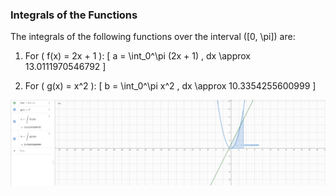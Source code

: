 ### Integrals of the Functions

The integrals of the following functions over the interval \([0, \pi]\) are:

1. For \( f(x) = 2x + 1 \):
   \[
   a = \int_0^\pi (2x + 1) \, dx \approx 13.0111970546792
   \]

2. For \( g(x) = x^2 \):
   \[
   b = \int_0^\pi x^2 \, dx \approx 10.3354255600999
   \]

![alt text](image.png)